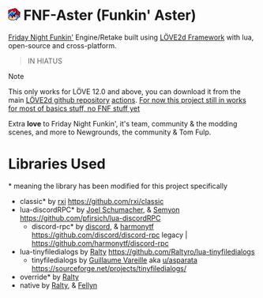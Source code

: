 # <img src="art/icons/icon24.png" width=24> FNF-Aster (Funkin' Aster)
[Friday Night Funkin'](https://github.com/FunkinCrew/funkin) Engine/Retake built using [LÖVE2d Framework](https://love2d.org) with lua, open-source and cross-platform.

> IN HIATUS


> [!NOTE]  
> This only works for LÖVE 12.0 and above, you can download it from the main [LÖVE2d github repository](https://github.com/love2d/love) [actions](https://github.com/love2d/love/actions).
> [For now this project still in works for most of basics stuff, no FNF stuff yet](https://youtu.be/v4YHIYXao9I)
<!---
> This is still in HUGE WIP, so most of stuff from the vanilla FNF is not implemented in this project yet!
-->

Extra **love** to Friday Night Funkin', it's team, community & the modding scenes, and more to Newgrounds, the community & Tom Fulp.

# Libraries Used
\* meaning the library has been modified for this project specifically

- classic\* by [rxi](https://github.com/rxi) https://github.com/rxi/classic
- lua-discordRPC\* by [Joel Schumacher](https://github.com/pfirsich), & [Semyon](https://github.com/semyon422) https://github.com/pfirsich/lua-discordRPC
	- discord-rpc\* by [discord](https://github.com/discord), & [harmonytf](https://github.com/harmonytf/discord-rpc) https://github.com/discord/discord-rpc legacy | https://github.com/harmonytf/discord-rpc
- lua-tinyfiledialogs by [Ralty](https://github.com/Raltyro) https://github.com/Raltyro/lua-tinyfiledialogs
	- tinyfiledialogs by [Guillaume Vareille](https://sourceforge.net/u/vareille/profile/) aka [u/asparata](https://www.reddit.com/user/asparata/) https://sourceforge.net/projects/tinyfiledialogs/
- override\* by [Ralty](https://github.com/Raltyro)
- native by [Ralty](https://github.com/Raltyro), & [Fellyn](https://github.com/fellynYukira)